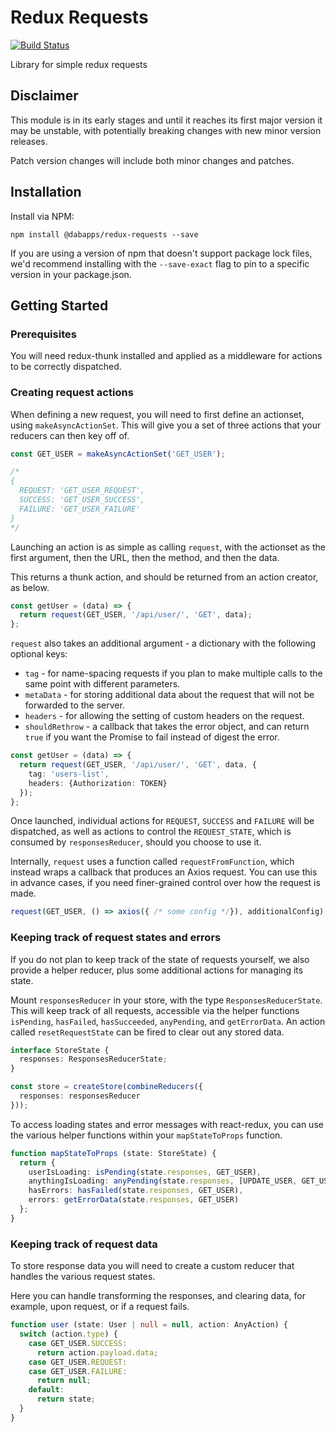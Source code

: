 # Redux Requests

[![Build Status](https://travis-ci.com/dabapps/redux-requests.svg?token=YbH3f6uroz5f5q8RxDdW&branch=master)](https://travis-ci.com/dabapps/redux-requests)

Library for simple redux requests

## Disclaimer

This module is in its early stages and until it reaches its first major version it may be unstable, with potentially breaking changes with new minor version releases.

Patch version changes will include both minor changes and patches.

## Installation

Install via NPM:

```shell
npm install @dabapps/redux-requests --save
```

If you are using a version of npm that doesn't support package lock files, we'd recommend installing with the `--save-exact` flag to pin to a specific version in your package.json.

## Getting Started

### Prerequisites

You will need redux-thunk installed and applied as a middleware for actions to be correctly dispatched.

### Creating request actions

When defining a new request, you will need to first define an actionset, using `makeAsyncActionSet`.  This will give you a set of three actions that your reducers can then key off of.

```typescript
const GET_USER = makeAsyncActionSet('GET_USER');

/*
{
  REQUEST: 'GET_USER_REQUEST',
  SUCCESS: 'GET_USER_SUCCESS',
  FAILURE: 'GET_USER_FAILURE'
}
*/
```

Launching an action is as simple as calling `request`, with the actionset as the first argument, then the URL, then the method, and then the data.

This returns a thunk action, and should be returned from an action creator, as below.

```typescript
const getUser = (data) => {
  return request(GET_USER, '/api/user/', 'GET', data);
};
```

`request` also takes an additional argument - a dictionary with the following optional keys:

* `tag` - for name-spacing requests if you plan to make multiple calls to the same point with different parameters.
* `metaData` - for storing additional data about the request that will not be forwarded to the server.
* `headers` - for allowing the setting of custom headers on the request.
* `shouldRethrow` - a callback that takes the error object, and can return `true` if you want the Promise to fail instead of digest the error.

```typescript
const getUser = (data) => {
  return request(GET_USER, '/api/user/', 'GET', data, {
    tag: 'users-list',
    headers: {Authorization: TOKEN}
  });
};
```

Once launched, individual actions for `REQUEST`, `SUCCESS` and `FAILURE` will be dispatched, as well as actions to control the `REQUEST_STATE`, which is consumed by `responsesReducer`, should you choose to use it.

Internally, `request` uses a function called `requestFromFunction`, which instead wraps a callback that produces an Axios request.  You can use this in advance cases, if you need finer-grained control over how the request is made.

```typescript
request(GET_USER, () => axios({ /* some config */}), additionalConfig);
```


### Keeping track of request states and errors

If you do not plan to keep track of the state of requests yourself, we also provide a helper reducer, plus some additional actions for managing its state.

Mount `responsesReducer` in your store, with the type `ResponsesReducerState`.  This will keep track of all requests, accessible via the helper functions `isPending`, `hasFailed`, `hasSucceeded`, `anyPending`, and `getErrorData`.  An action called `resetRequestState` can be fired to clear out any stored data.


```typescript
interface StoreState {
  responses: ResponsesReducerState;
}

const store = createStore(combineReducers({
  responses: responsesReducer
}));
```

To access loading states and error messages with react-redux, you can use the various helper functions within your `mapStateToProps` function.

```typescript
function mapStateToProps (state: StoreState) {
  return {
    userIsLoading: isPending(state.responses, GET_USER),
    anythingIsLoading: anyPending(state.responses, [UPDATE_USER, GET_USER]),
    hasErrors: hasFailed(state.responses, GET_USER),
    errors: getErrorData(state.responses, GET_USER)
  };
}
```

### Keeping track of request data

To store response data you will need to create a custom reducer that handles the various request states.

Here you can handle transforming the responses, and clearing data, for example, upon request, or if a request fails.

```typescript
function user (state: User | null = null, action: AnyAction) {
  switch (action.type) {
    case GET_USER.SUCCESS:
      return action.payload.data;
    case GET_USER.REQUEST:
    case GET_USER.FAILURE:
      return null;
    default:
      return state;
  }
}
```
